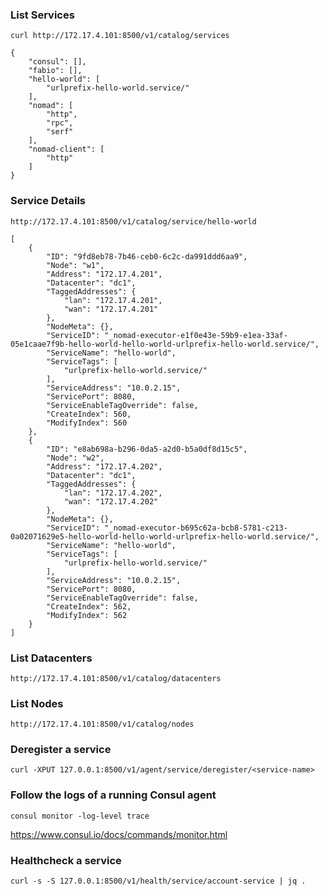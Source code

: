 
### List Services
``curl http://172.17.4.101:8500/v1/catalog/services``

```
{
    "consul": [],
    "fabio": [],
    "hello-world": [
        "urlprefix-hello-world.service/"
    ],
    "nomad": [
        "http",
        "rpc",
        "serf"
    ],
    "nomad-client": [
        "http"
    ]
}
```
### Service Details
``http://172.17.4.101:8500/v1/catalog/service/hello-world``

```
[
    {
        "ID": "9fd8eb78-7b46-ceb0-6c2c-da991ddd6aa9",
        "Node": "w1",
        "Address": "172.17.4.201",
        "Datacenter": "dc1",
        "TaggedAddresses": {
            "lan": "172.17.4.201",
            "wan": "172.17.4.201"
        },
        "NodeMeta": {},
        "ServiceID": "_nomad-executor-e1f0e43e-59b9-e1ea-33af-05e1caae7f9b-hello-world-hello-world-urlprefix-hello-world.service/",
        "ServiceName": "hello-world",
        "ServiceTags": [
            "urlprefix-hello-world.service/"
        ],
        "ServiceAddress": "10.0.2.15",
        "ServicePort": 8080,
        "ServiceEnableTagOverride": false,
        "CreateIndex": 560,
        "ModifyIndex": 560
    },
    {
        "ID": "e8ab698a-b296-0da5-a2d0-b5a0df8d15c5",
        "Node": "w2",
        "Address": "172.17.4.202",
        "Datacenter": "dc1",
        "TaggedAddresses": {
            "lan": "172.17.4.202",
            "wan": "172.17.4.202"
        },
        "NodeMeta": {},
        "ServiceID": "_nomad-executor-b695c62a-bcb8-5781-c213-0a02071629e5-hello-world-hello-world-urlprefix-hello-world.service/",
        "ServiceName": "hello-world",
        "ServiceTags": [
            "urlprefix-hello-world.service/"
        ],
        "ServiceAddress": "10.0.2.15",
        "ServicePort": 8080,
        "ServiceEnableTagOverride": false,
        "CreateIndex": 562,
        "ModifyIndex": 562
    }
]
```

### List Datacenters

``http://172.17.4.101:8500/v1/catalog/datacenters``

### List Nodes

``http://172.17.4.101:8500/v1/catalog/nodes``


### Deregister a service
``curl -XPUT 127.0.0.1:8500/v1/agent/service/deregister/<service-name>``

### Follow the logs of a running Consul agent
``consul monitor -log-level trace``

https://www.consul.io/docs/commands/monitor.html

### Healthcheck a service
``curl -s -S 127.0.0.1:8500/v1/health/service/account-service | jq .``

